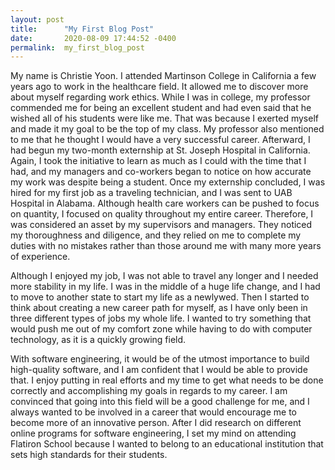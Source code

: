 ```yaml
---
layout: post
title:      "My First Blog Post"
date:       2020-08-09 17:44:52 -0400
permalink:  my_first_blog_post
---
```


<body>
<p>My name is Christie Yoon. I attended Martinson College in California a few years ago to work in the healthcare field. It allowed me to discover more about myself regarding work ethics. While I was in college, my professor commended me for being an excellent student and had even said that he wished all of his students were like me. That was because I exerted myself and made it my goal to be the top of my class. My professor also mentioned to me that he thought I would have a very successful career. Afterward, I had begun my two-month externship at St. Joseph Hospital in California. Again, I took the initiative to learn as much as I could with the time that I had, and my managers and co-workers began to notice on how accurate my work was despite being a student. Once my externship concluded, I was hired for my first job as a traveling technician, and I was sent to UAB Hospital in Alabama. Although health care workers can be pushed to focus on quantity, I focused on quality throughout my entire career. Therefore, I was considered an asset by my supervisors and managers. They noticed my thoroughness and diligence, and they relied on me to complete my duties with no mistakes rather than those around me with many more years of experience.</p>

<p>Although I enjoyed my job, I was not able to travel any longer and I needed more stability in my life. I was in the middle of a huge life change, and I had to move to another state to start my life as a newlywed. Then I started to think about creating a new career path for myself, as I have only been in three different types of jobs my whole life. I wanted to try something that would push me out of my comfort zone while having to do with computer technology, as it is a quickly growing field.</p>
<p>With software engineering, it would be of the utmost importance to build high-quality software, and I am confident that I would be able to provide that. I enjoy putting in real efforts and my time to get what needs to be done correctly and accomplishing my goals in regards to my career. I am convinced that going into this field will be a good challenge for me, and I always wanted to be involved in a career that would encourage me to become more of an innovative person. After I did research on different online programs for software engineering, I set my mind on attending Flatiron School because I wanted to belong to an educational institution that sets high standards for their students.</p>
</body>




